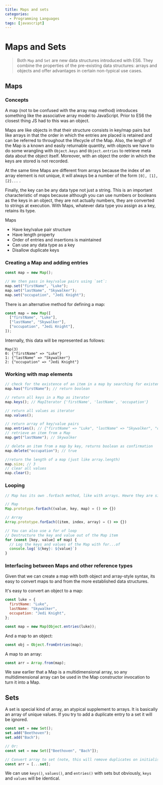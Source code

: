 ```yaml
---
title: Maps and sets
categories:
  - Programming Languages
tags: [javascript]
---
```


# Maps and Sets

> Both `Map` and `Set` are new data structures introduced with ES6. They combine
> the properties of the pre-existing data structures: arrays and objects and
> offer advantages in certain non-typical use cases.

## Maps

### Concepts

A map (not to be confused with the array map method) introduces something like
the associative array model to JavaScript. Prior to ES6 the closest thing JS had
to this was an object.

Maps are like objects in that their structure consists in key/map pairs but like
arrays in that the order in which the entries are placed is retained and can be
referred to throughout the lifecycle of the Map. Also, the length of the Map is
a known and easily returnable quantity, with objects we have to do some
wrangling with `Object.keys` and `Object.entries` to retrieve meta data about
the object itself. Moreover, with an object the order in which the keys are
stored is not recorded.

At the same time Maps are different from arrays because the index of an array
element is not unique, it will always be a number of the form `[0], [1], [2]...`
.

Finally, the key can be any data type not just a string. This is an important
characteristic of maps because although you can use numbers or booleans as the
keys in an object, they are not actually numbers, they are converted to strings
at execution. With Maps, whatever data type you assign as a key, retains its
type.

Maps

- Have key/value pair structure
- Have length property
- Order of entries and insertions is maintained
- Can use any data type as a key
- Disallow duplicate keys

### Creating a Map and adding entries

```jsx
const map = new Map();

// We then pass in key/value pairs using `set`:
map.set("firstName", "Luke");
map.set("lastName", "Skywalker");
map.set("occupation", "Jedi Knight");
```

There is an alternative method for defining a map:

```jsx
const map = new Map([
  ["firstName", "Luke"],
  ["lastName", "Skywalker"],
  ["occupation", "Jedi Knight"],
]);
```

Internally, this data will be represented as follows:

```
Map(3)
0: {"firstName" => "Luke"}
1: {"lastName" => "Skywalker"}
2: {"occupation" => "Jedi Knight"}
```

### Working with map elements

```jsx
// check for the existence of an item in a map by searching for existence of key
map.has("firstName"); // return boolean

// return all keys in a Map as iterator
map.keys(); // MapIterator {'firstName', 'lastName', 'occupation'}

// return all values as iterator
map.values();

// return array of key/value pairs
map.entries(); // {"firstName" => "Luke", "lastName" => "Skywalker", "occupation" => "Jedi Knight"}
// retrieve an item from a Map
map.get("lastName"); // Skywalker

// delete an item from a map by key, returns boolean as confirmation
map.delete("occupation"); // true

//return the length of a map (just like array.length)
map.size; // 3
// clear all values
map.clear();
```

### Looping

```jsx
// Map has its own .forEach method, like with arrays. Hewre they are side by side

// Map
Map.prototype.forEach((value, key, map) = () => {})

// Array
Array.prototype.forEach((item, index, array) = () => {})

// You can also use a for of loop
// Destructure the key and value out of the Map item
for (const [key, value] of map) {
  // Log the keys and values of the Map with for...of
  console.log(`${key}: ${value}`)
}
```

### Interfacing between Maps and other reference types

Given that we can create a map with both object and array-style syntax, its easy
to convert maps to and from the more established data structures.

It's easy to convert an object to a map:

```jsx
const luke = {
  firstName: "Luke",
  lastName: "Skywalker",
  occupation: "Jedi Knight",
};

const map = new Map(Object.entries(luke));
```

And a map to an object:

```jsx
const obj = Object.fromEntries(map);
```

A map to an array:

```jsx
const arr = Array.from(map);
```

We saw earlier that a Map is a multidimensional array, so any multidimensional
array can be used in the Map constructor invocation to turn it into a Map.

## Sets

A set is special kind of array, an atypical supplement to arrays. It is
basically an array of unique values. If you try to add a duplicate entry to a
set it will be ignored.

```jsx
const set = new Set();
set.add("Beethoven");
set.add("Bach");

// Or:
const set = new Set(["Beethoven", "Bach"]);

// Convert array to set (note, this will remove duplicates on initialisation)
const arr = [...set];
```

We can use `keys()`, `values()`, and `entries()` with sets but obviously, `keys`
and `values` will be identical.
